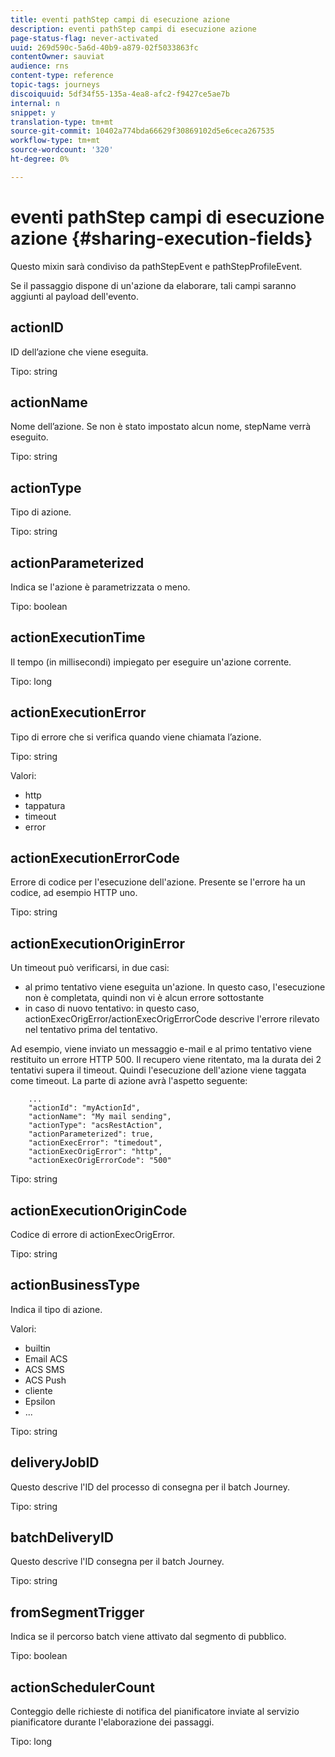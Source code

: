 ```yaml
---
title: eventi pathStep campi di esecuzione azione
description: eventi pathStep campi di esecuzione azione
page-status-flag: never-activated
uuid: 269d590c-5a6d-40b9-a879-02f5033863fc
contentOwner: sauviat
audience: rns
content-type: reference
topic-tags: journeys
discoiquuid: 5df34f55-135a-4ea8-afc2-f9427ce5ae7b
internal: n
snippet: y
translation-type: tm+mt
source-git-commit: 10402a774bda66629f30869102d5e6ceca267535
workflow-type: tm+mt
source-wordcount: '320'
ht-degree: 0%

---
```



# eventi pathStep campi di esecuzione azione {#sharing-execution-fields}

Questo mixin sarà condiviso da pathStepEvent e pathStepProfileEvent.

Se il passaggio dispone di un&#39;azione da elaborare, tali campi saranno aggiunti al payload dell&#39;evento.

## actionID

ID dell’azione che viene eseguita.

Tipo: string

## actionName

Nome dell’azione. Se non è stato impostato alcun nome, stepName verrà eseguito.

Tipo: string

## actionType

Tipo di azione.

Tipo: string

## actionParameterized

Indica se l&#39;azione è parametrizzata o meno.

Tipo: boolean

## actionExecutionTime

Il tempo (in millisecondi) impiegato per eseguire un&#39;azione corrente.

Tipo: long

## actionExecutionError

Tipo di errore che si verifica quando viene chiamata l’azione.

Tipo: string

Valori:
* http
* tappatura
* timeout
* error

## actionExecutionErrorCode

Errore di codice per l&#39;esecuzione dell&#39;azione. Presente se l&#39;errore ha un codice, ad esempio HTTP uno.

Tipo: string

## actionExecutionOriginError

Un timeout può verificarsi, in due casi:

* al primo tentativo viene eseguita un&#39;azione. In questo caso, l&#39;esecuzione non è completata, quindi non vi è alcun errore sottostante
* in caso di nuovo tentativo: in questo caso, actionExecOrigError/actionExecOrigErrorCode descrive l&#39;errore rilevato nel tentativo prima del tentativo.

Ad esempio, viene inviato un messaggio e-mail e al primo tentativo viene restituito un errore HTTP 500. Il recupero viene ritentato, ma la durata dei 2 tentativi supera il timeout. Quindi l&#39;esecuzione dell&#39;azione viene taggata come timeout. La parte di azione avrà l&#39;aspetto seguente:

```
    ...
    "actionId": "myActionId",
    "actionName": "My mail sending",
    "actionType": "acsRestAction",
    "actionParameterized": true,
    "actionExecError": "timedout",
    "actionExecOrigError": "http",
    "actionExecOrigErrorCode": "500"
```

Tipo: string

## actionExecutionOriginCode

Codice di errore di actionExecOrigError.

Tipo: string

## actionBusinessType

Indica il tipo di azione.

Valori:

* builtin
* Email ACS
* ACS SMS
* ACS Push
* cliente
* Epsilon
* ...

Tipo: string

## deliveryJobID

Questo descrive l&#39;ID del processo di consegna per il batch Journey.

Tipo: string

## batchDeliveryID

Questo descrive l&#39;ID consegna per il batch Journey.

Tipo: string

## fromSegmentTrigger

Indica se il percorso batch viene attivato dal segmento di pubblico.

Tipo: boolean

## actionSchedulerCount

Conteggio delle richieste di notifica del pianificatore inviate al servizio pianificatore durante l&#39;elaborazione dei passaggi.

Tipo: long
